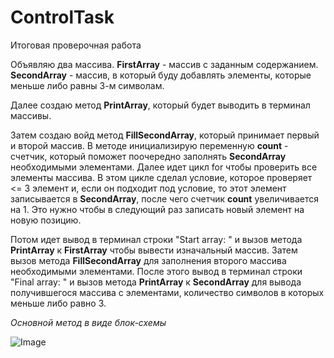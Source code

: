 # ControlTask
Итоговая проверочная работа

Объявляю два массива. **FirstArray** - массив с заданным содержанием. **SecondArray** - массив, в который буду добавлять элементы, которые меньше либо равны 3-м символам. 

Далее создаю метод **PrintArray**, который будет выводить в терминал массивы.

Затем создаю войд метод **FillSecondArray**, который принимает первый и второй массив.
В методе инициализирую переменную **count** - счетчик, который поможет поочередно заполнять **SecondArray** необходимыми элементами. Далее идет цикл for чтобы проверить все элементы массива. В этом цикле сделал условие, которое проверяет <= 3 элемент и, если он подходит под условие, то этот элемент записывается в **SecondArray**, после чего счетчик **count** увеличивается на 1. Это нужно чтобы в следующий раз записать новый элемент на новую позицию. 

Потом идет вывод в терминал строки "Start array: " и вызов метода **PrintArray** к **FirstArray** чтобы вывести изначальный массив.
Затем вызов метода **FillSecondArray** для заполнения второго массива необходимыми элементами.
После этого вывод в терминал строки "Final array: " и вызов метода **PrintArray** к **SecondArray** для вывода получившегося массива с элементами, количество символов в которых меньше либо равно 3.

*Основной метод в виде блок-схемы*


![Image](https://i.ibb.co/t4g8k0K/Image.png)

